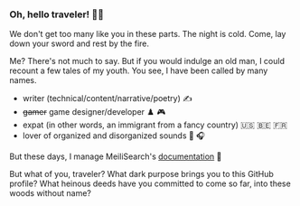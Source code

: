 ### Oh, hello traveler! 🧙‍♂️

We don't get too many like you in these parts. The night is cold. Come, lay down your sword and rest by the fire.

Me? There's not much to say. But if you would indulge an old man, I could recount a few tales of my youth. You see, I have been called by many names.

- writer (technical/content/narrative/poetry) :writing_hand:
- ~~gamer~~ game designer/developer ♟️ :video_game:
- expat (in other words, an immigrant from a fancy country) 🇺🇸 🇧🇪 🇫🇷
- lover of organized and disorganized sounds :drum: :headphones:

But these days, I manage MeiliSearch's [documentation](https://github.com/meilisearch/documentation) :book:

But what of you, traveler? What dark purpose brings you to this GitHub profile? What heinous deeds have you committed to come so far, into these woods without name?
